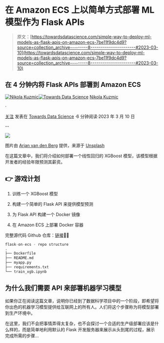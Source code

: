# 在 Amazon ECS 上以简单方式部署 ML 模型作为 Flask APIs

> 原文：[https://towardsdatascience.com/simple-way-to-deploy-ml-models-as-flask-apis-on-amazon-ecs-7be11f9dc4d9?source=collection_archive---------8-----------------------#2023-03-10](https://towardsdatascience.com/simple-way-to-deploy-ml-models-as-flask-apis-on-amazon-ecs-7be11f9dc4d9?source=collection_archive---------8-----------------------#2023-03-10)

## 在 4 分钟内将 Flask APIs 部署到 Amazon ECS

[](https://medium.com/@nikola.kuzmic945?source=post_page-----7be11f9dc4d9--------------------------------)[![Nikola Kuzmic](../Images/b6be2a8e377bc450ced5260a79a1f4bb.png)](https://medium.com/@nikola.kuzmic945?source=post_page-----7be11f9dc4d9--------------------------------)[](https://towardsdatascience.com/?source=post_page-----7be11f9dc4d9--------------------------------)[![Towards Data Science](../Images/a6ff2676ffcc0c7aad8aaf1d79379785.png)](https://towardsdatascience.com/?source=post_page-----7be11f9dc4d9--------------------------------) [Nikola Kuzmic](https://medium.com/@nikola.kuzmic945?source=post_page-----7be11f9dc4d9--------------------------------)

·

[关注](https://medium.com/m/signin?actionUrl=https%3A%2F%2Fmedium.com%2F_%2Fsubscribe%2Fuser%2Fb8729243da6c&operation=register&redirect=https%3A%2F%2Ftowardsdatascience.com%2Fsimple-way-to-deploy-ml-models-as-flask-apis-on-amazon-ecs-7be11f9dc4d9&user=Nikola+Kuzmic&userId=b8729243da6c&source=post_page-b8729243da6c----7be11f9dc4d9---------------------post_header-----------) 发表在 [Towards Data Science](https://towardsdatascience.com/?source=post_page-----7be11f9dc4d9--------------------------------) ·6 分钟阅读·2023 年 3 月 10 日[](https://medium.com/m/signin?actionUrl=https%3A%2F%2Fmedium.com%2F_%2Fvote%2Ftowards-data-science%2F7be11f9dc4d9&operation=register&redirect=https%3A%2F%2Ftowardsdatascience.com%2Fsimple-way-to-deploy-ml-models-as-flask-apis-on-amazon-ecs-7be11f9dc4d9&user=Nikola+Kuzmic&userId=b8729243da6c&source=-----7be11f9dc4d9---------------------clap_footer-----------)

--

[](https://medium.com/m/signin?actionUrl=https%3A%2F%2Fmedium.com%2F_%2Fbookmark%2Fp%2F7be11f9dc4d9&operation=register&redirect=https%3A%2F%2Ftowardsdatascience.com%2Fsimple-way-to-deploy-ml-models-as-flask-apis-on-amazon-ecs-7be11f9dc4d9&source=-----7be11f9dc4d9---------------------bookmark_footer-----------)![](../Images/e65f1c65818c31933d75bdf5d19ede50.png)

图片由 [Arjan van den Berg](https://unsplash.com/@arjan71?utm_source=medium&utm_medium=referral) 提供，来源于 [Unsplash](https://unsplash.com/?utm_source=medium&utm_medium=referral)

在这篇文章中，我们将介绍如何部署一个线性回归的 XGBoost 模型，该模型根据开发者的经验年限预测其薪资。

## 👉 游戏计划

1.  训练一个 XGBoost 模型

1.  构建一个简单的 Flask API 来提供模型预测

1.  为 Flask API 构建一个 Docker 镜像

1.  在 Amazon ECS 上部署 Docker 容器

完整源代码 Github 仓库：[链接](https://github.com/kuzmicni/flask-on-ecs/tree/simple)🧑‍💻

```py
flask-on-ecs - repo structure
.
├── Dockerfile
├── README.md
├── myapp.py
├── requirements.txt
└── train_xgb.ipynb
```

## 为什么我们需要 API 来部署机器学习模型

如果你正在阅读这篇文章，说明你已经到了数据科学项目中的一个阶段，即希望将你出色的机器学习模型提供给互联网上的所有人。人们将这个步骤称为将模型部署到生产环境中。

在这里，我们不会把事情弄得太复杂，也不会探讨一个合适的生产级部署应该是什么样的，而是简单地利用默认的 Flask 开发服务器来展示从头到尾的过程，展示完成所需的步骤…
